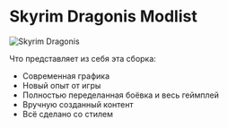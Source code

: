 # Skyrim Dragonis Modlist
![Skyrim Dragonis](https://github.com/user-attachments/assets/91a75ea5-3fba-410c-958d-6fcc8ee5ca24)

Что представляет из себя эта сборка:
- Современная графика
- Новый опыт от игры
- Полностью переделанная боёвка и весь геймплей
- Вручную созданный контент
- Всё сделано со стилем
